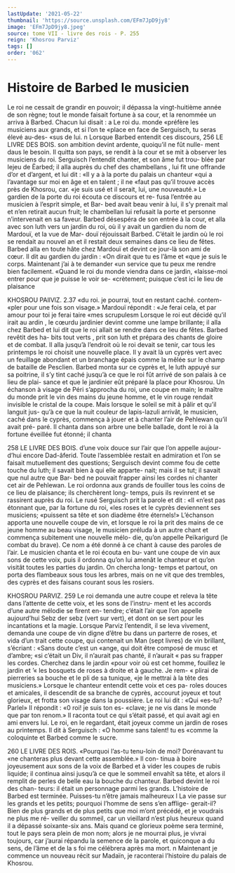```yaml
---
lastUpdate: '2021-05-22'
thumbnail: 'https://source.unsplash.com/EFm7JpD9jy8'
image: 'EFm7JpD9jy8.jpeg'
source: tome VII - livre des rois - P. 255
reign: 'Khosrou Parviz'
tags: []
order: '062'
---
```


# Histoire de Barbed le musicien

Le roi ne cessait de grandir en pouvoir; il dépassa la vingt-huitième année de son règne; tout le monde faisait fortune à sa cour, et la renommée un arriva
à Barbed. Chacun lui disait : a Le roi du. monde «préfère les musiciens aux grands, et si l’on te
«place en face de Serguisch, tu seras élevé au-des- «sus de lui. n Lorsque Barbed entendit ces discours,
256 LE LIVRE DES BOIS.
son ambition devint ardente, quoiqu’il ne fût nulle-
ment daus le besoin. Il quitta son pays, se rendit à la cour et se mit à observer les musiciens du roi. Serguisch l’entendit chanter, et son âme fut trou- blée par Iejeu de Ëarbed; il alla auprès du chef des chambellans , lui fit une offrande d’or et d’argent, et
lui dit : «Il y a à la porte du palais un chanteur «qui a l’avantage sur moi en âge et en talent ; il ne «faut pas qu’il trouve accès près de Khosrou, car.
«je suis usé et il serait, lui, une nouveauté.» Le gardien de la porte du roi écouta ce discours et re- fusa l’entrée au musicien à l’esprit simple, et Bar-
bed avait beau venir à lui, il s’y prenait mal et n’en
retirait aucun fruit; le chambellan lui refusait la porte et personne n’intervenait en sa faveur.
Barbed désespéra de son entrée à la cour, et alla
avec son luth vers un jardin du roi, où il y avait un gardien du nom de Mardouï, et la vue de Mar- douï réjouissait Barbed. C’était le jardin où le roi
se rendait au nouvel an et il restait deux semaines dans ce lieu de fêtes. Barbed alla en toute hâte chez Mardouï et devint ce jour-là son ami de cœur. Il dit
au gardien du jardin : «On dirait que tu es l’âme et
«que je suis le corps. Maintenant j’ai à te demander
«un service que tu peux me rendre bien facilement. «Quand le roi du monde viendra dans ce jardin, «laisse-moi entrer pour que je puisse le voir se- «crètement; puisque c’est ici le lieu de plaisance

KHOSROU PAllVlZ. 2.37 «du roi. je pourrai, tout en restant caché. contem-
«pler pour une fois son visage.» Mardouï répondit :
«Je ferai cela, et par amour pour toi je ferai taire «mes scrupulesm
Lorsque le roi eut décidé qu’il irait au ardin , le
cœurdu jardinier devint comme une lampe brillante; il alla chez Barbed et lui dit que le roi allait se rendre dans ce lieu de fêtes. Barbed revêtit des ha-
bits tout verts , prit son luth et prépara des chants de gloire et de combat. Il alla jusqu’à l’endroit où le
roi devait se tenir, car tous les printemps le roi
choisit une nouvelle place. Il y avait là un cyprès
vert avec un feuillage abondant et un branchage
épais comme la mêlée sur le champ de bataille de
Pesclien. Barbed monta sur ce cyprès et, le luth appuyé sur sa poitrine, il s’y tint caché jusqu’à ce
que le roi fût arrivé de son palais à ce lieu de plai- sance et que le jardinier eût préparé la place pour Khosrou. Un échanson à visage de Péri s’approcha
du roi, une coupe en main; le maître du monde prit le vin des mains du jeune homme, et le vin rouge rendait invisible le cristal de la coupe. Mais lorsque le soleil se mit à pâlir et qu’il languit jus-
qu’à ce que la nuit couleur de lapis-lazuli arrivât,
le musicien, caché dans le cyprès, commença à
jouer et à chanter l’air de Pehlewan qu’il avait pré-
paré. Il chanta dans son arbre une belle ballade, dont le roi à la fortune éveillée fut étonné; il chanta

258 LE LIVRE DES BOIS. d’une voix douce sur l’air que l’on appelle aujour-
d’hui encore Dad-âferid. Toute l’assemblée restait
en admiration et l’on se faisait mutuellement des questions; Serguisch devint comme fou de cette touche du luth; il savait bien à qui elle apparte- nait; mais il se tut; il savait que nul autre que Bar- bed ne pouvait frapper ainsi les cordes ni chanter cet air de Pehlewan.
Le roi ordonna aux grands de fouiller tous les coins de ce lieu de plaisance; ils cherchèrent long- temps, puis ils revinrent et se rassirent auprès du roi. Le rusé Serguisch prit la parole et dit : «Il «n’est pas étonnant que, par la fortune du roi,
«les roses et le cyprès deviennent ses musiciens; «puissent sa tête et son diadème être éternels!» L’échanson apporta une nouvelle coupe de vin, et lorsque le roi la prit des mains de ce jeune homme au beau visage, le musicien préluda à un autre chant et commença subitement une nouvelle mélo-
die, qu’on appelle Peïkarigurd (le combat du brave).
Ce nom a été donné à ce chant à cause des paroles
de l’air. Le musicien chanta et le roi écouta en bu-
vant une coupe de vin aux sons de cette voix, puis il ordonna qu’on lui amenât le chanteur et qu’on
visitât toutes les parties du jardin. On chercha long- temps et partout, on porta des flambeaux sous tous les arbres, mais on ne vit que des trembles, des cyprès et des faisans courant sous les rosiers.

KHOSROU PARVIZ. 259 Le roi demanda une autre coupe et releva la tête
dans l’attente de cette voix, et les sons de l’instru- ment et les accords d’une autre mélodie se firent en- tendre; c’était l’air que l’on appelle aujourd’hui Sebz
der sebz (vert sur vert), et dont on se sert pour les incantations et la magie. Lorsque Parviz I’entendit,
il se leva vivement, demanda une coupe de vin digne d’être bu dans un parterre de roses, et vida d’un
trait cette coupe, qui contenait un Man (sept livres) de vin brillant, s’écriant : «Sans doute c’est un
«ange, qui doit être composé de musc et d’ambre;
«si c’était un Div, il n’aurait pas chanté, il n’aurait
« pas su frapper les cordes. Cherchez dans le jardin «pour voir où est cet homme, fouillez le jardin et
’« les bosquets de roses à droite et à gauche. Je rem-
« plirai de pierreries sa bouche et le pli de sa tunique, «je le mettrai à la tête des musiciens.»
Lorsque le chanteur entendit cette voix et ces pa- roles douces et amicales, il descendit de sa branche de cyprès, accourut joyeux et tout glorieux, et frotta
son visage dans la poussière. Le roi lui dit : «Qui «es-tu? Parlel» Il répondit : «0 roi! je suis ton es- «clave; je ne vis dans le monde que par ton renom.» Il raconta tout ce qui s’était passé, et qui avait agi
en ami envers lui. Le roi, en le regardant, était joyeux comme un jardin de roses au printemps. Il
dit à Serguisch : «O homme sans talent! tu es «comme la coloquinte et Barbed comme le sucre.

260 LE LIVRE DES ROIS. «Pourquoi l’as-tu tenu-loin de moi? Dorénavant tu
«ne chanteras plus devant cette assemblée.» Il con- tinua à boire joyeusement aux sons de la voix de Barbed et à vider les coupes de rubis liquide; il continua ainsi jusqu’à ce que le sommeil envahît sa
tête, et alors il remplit de perles de belle eau la bouche du chanteur. Barbed devint le roi des chan- teurs: il était un personnage parmi les grands.
L’histoire de Barbed est terminée. Puisses-tu
n’être jamais malheureux l La vie passe sur les grands
et les petits; pourquoi l’homme de sens s’en afflige- gerait-il? Bien de plus grands et de plus petits que moi m’ont précédé, et je voudrais ne plus me ré-
veiller du sommeil, car un vieillard n’est plus heureux quand il a dépassé soixante-six ans. Mais quand ce glorieux poème sera terminé, tout le pays sera plein de mon nom; alors je ne mourrai plus, je vivrai toujours, car j’aurai répandu la semence de
la parole, et quiconque a du sens, de l’âme et de la s
foi me célébrera après ma mort. n
Maintenant je commence un nouveau récit sur Madaïn, je raconterai l’histoire du palais de Khosrou.
